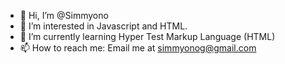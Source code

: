 - 👋 Hi, I’m @Simmyono
- 👀 I’m interested in Javascript and HTML.
- 🌱 I’m currently learning Hyper Test Markup Language (HTML)
- 📫 How to reach me: Email me at simmyonog@gmail.com

<!---
Simmyono/Simmyono is a ✨ special ✨ repository because its `README.md` (this file) appears on your GitHub profile.
You can click the Preview link to take a look at your changes.
--->
